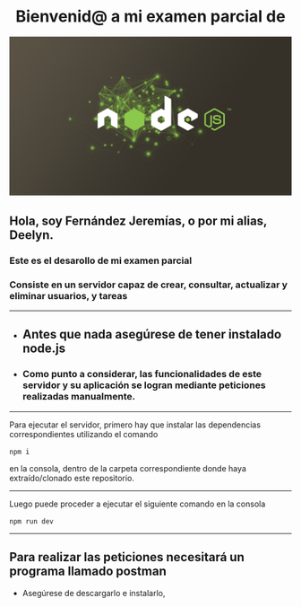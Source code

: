 <h1 align="center">Bienvenid@ a mi examen parcial de</h1>


![](https://github.com/DeelynKsks/Parcial_Fernandez_Jeremias/blob/main/img/380534.png?raw=true)

## Hola, soy Fernández Jeremías, o por mi alias, Deelyn.
### Este es el desarollo de mi examen parcial
### Consiste en un servidor capaz de crear, consultar, actualizar y eliminar usuarios, y tareas
---
- ## Antes que nada asegúrese de tener instalado node.js

- ### Como punto a considerar, las funcionalidades de este servidor y su aplicación se logran mediante peticiones realizadas manualmente.

---

Para ejecutar el servidor, primero hay que instalar las dependencias correspondientes utilizando el comando

```
npm i
```
en la consola, dentro de la carpeta correspondiente donde haya extraído/clonado este repositorio.

---

Luego puede proceder a ejecutar el siguiente comando en la consola

```
npm run dev
```
---

## Para realizar las peticiones necesitará un programa llamado postman
- Asegúrese de descargarlo e instalarlo,
```

```

